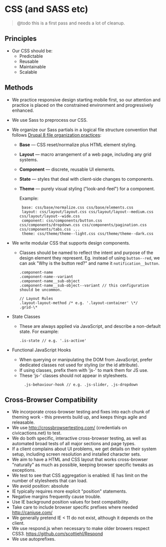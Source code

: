 # CSS (and SASS etc)

> @todo this is a first pass and needs a lot of cleanup.

## Principles

* Our CSS should be:
    * Predictable
    * Reusable
    * Maintainable
    * Scalable

## Methods

* We practice responsive design starting mobile first, so our attention and practice is placed on the constrained environment and progressively enhanced.
* We use Sass to preprocess our CSS.
* We organize our Sass partials in a logical file structure convention that follows [Drupal 8 file organization practices](https://www.drupal.org/node/1887922):

    * **Base** — CSS reset/normalize plus HTML element styling.
    * **Layout** — macro arrangement of a web page, including any grid systems.
    * **Component** — discrete, reusable UI elements.
    * **State** — styles that deal with client-side changes to components.
    * **Theme** — purely visual styling ("look-and-feel") for a component.

      Example:

      ```
       base: css/base/normalize.css css/base/elements.css
       layout: css/layout/layout.css css/layout/layout--medium.css css/layout/layout--wide.css
       component: css/components/button.css css/components/dropdown.css css/components/pagination.css css/components/tabs.css ...
       theme: css/theme/theme--light.css css/theme/theme--dark.css
      ```

* We write modular CSS that supports design components.
    * Classes should be named to reflect the intent and purpose of the design element they represent. Eg. instead of using `button--red`, we can ask "Why is the button red?" and name it `notification__button`.

      ```/* Component Rules */
      .component-name
      .component-name--variant
      .component-name__sub-object
      .component-name__sub-object--variant // this configuration should be uncommon.

      // Layout Rules
      .layout-layout-method /* e.g. '.layout-container' \*/
      .grid-\*
      ```

* State Classes
    * These are always applied via JavaScript, and describe a non-default state. For example:
      ```
      .is-state // e.g. '.is-active'
      ```
* Functional JavaScript Hooks
    * When querying or manipulating the DOM from JavaScript, prefer dedicated classes not used for styling (or the id attribute).
    * If using classes, prefix them with 'js-' to mark them for JS use.
    * These 'js-' classes should not appear in stylesheets.
      ```
        .js-behaviour-hook // e.g. .js-slider, .js-dropdown
      ```

## <a name="cross-browser-compatibility"></a>Cross-Browser Compatibility

* We incorporate cross-browser testing and fixes into each chunk of theming work - this prevents build up, and keeps things agile and releasable.
* We use <http://crossbrowsertesting.com/> (credentials on civicactions.net) to test.
* We do both specific, interactive cross-browser testing, as well as automated broad tests of all major sections and page types.
* If a client complains about UI problems, we get details on their system setup, including screen resolution and installed character sets.
* We aim to have a HTML and CSS layout that works cross-browser "naturally" as much as possible, keeping browser specific tweaks as exceptions.
* We test to see that CSS aggregation is enabled: IE has limit on the number of stylesheets that can load.
* We avoid position: absolute
* IE typically requires more explicit "position" statements.
* Negative margins frequently cause trouble.
* Use IE background position values for best compatibility.
* Take care to include browser specific prefixes where needed <http://caniuse.com/>
* We generally pretend IE < 11 do not exist, although it depends on the client.
* We use respond.js when necessary to make older browers respect CSS3. <https://github.com/scottjehl/Respond>
* We use autoprefixes.
